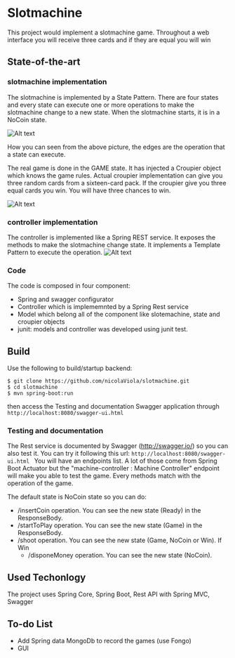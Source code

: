 # Slotmachine
This project would implement a slotmachine game. Throughout a web interface you will receive three cards and if they are equal you will win

## State-of-the-art
### slotmachine implementation
The slotmachine is implemented by a State Pattern. There are four states and every state can execute one or more operations to make the slotmachine change to a new state.
When the slotmachine starts, it is in a NoCoin state.

![Alt text](/document/slotmachineStateDiagram.png?raw=true "Slotmachine State Diagram")

How you can seen from the above picture, the edges are the operation that a state can execute. 

The real game is done in the GAME state. It has injected a Croupier object which knows the game rules. Actual croupier implementation can give you three random cards from a sixteen-card pack.
If the croupier give you three equal cards you win. You will have three chances to win.

![Alt text](/document/slotmachineClassDiagram.png?raw=true "Slotmachine Class Diagram")


### controller implementation
The controller is implemented like a Spring REST service. It exposes the methods to make the slotmachine change state. It implements a Template Pattern to execute the operation.
![Alt text](/document/templateControllerClassDiagram.png?raw=true "Controller Template Class Diagram")

### Code
The code is composed in four component:
- Spring and swagger configurator
- Controller which is implememnted by a Spring Rest service
- Model which belong all of the component like slotemachine, state and croupier objects
- junit: models and controller was developed using junit test.

## Build
Use the following to build/startup backend:
```
$ git clone https://github.com/nicolaViola/slotmachine.git
$ cd slotmachine
$ mvn spring-boot:run
```
then access the Testing and documentation  Swagger application through ```http://localhost:8080/swagger-ui.html ```

### Testing and documentation
The Rest service is documented by Swagger (http://swagger.io/) so you can also test it. You can try it following this url: ```http://localhost:8080/swagger-ui.html ```
You will have an endpoints list. A lot of those come from Spring Boot Actuator but the "machine-controller : Machine Controller" endpoint will make you able to test the game.
Every methods match with the operation of the game. 

The default state is NoCoin state so you can do:
*	/insertCoin operation. You can see the new state (Ready) in the ResponseBody.  
*	/startToPlay operation. You can see the new state (Game) in the ResponseBody.  
*	/shoot operation. You can see the new state (Game, NoCoin or Win). If Win
	* /disponeMoney operation. You can see the new state (NoCoin).

## Used Techonlogy
The project uses Spring Core, Spring Boot, Rest API with Spring MVC, Swagger

## To-do List
 - Add Spring data MongoDb to record the games (use Fongo)
 - GUI